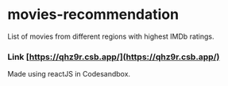 # movies-recommendation

List of movies from different regions with highest IMDb ratings.

### Link [https://qhz9r.csb.app/](https://qhz9r.csb.app/)

Made using reactJS in Codesandbox.

